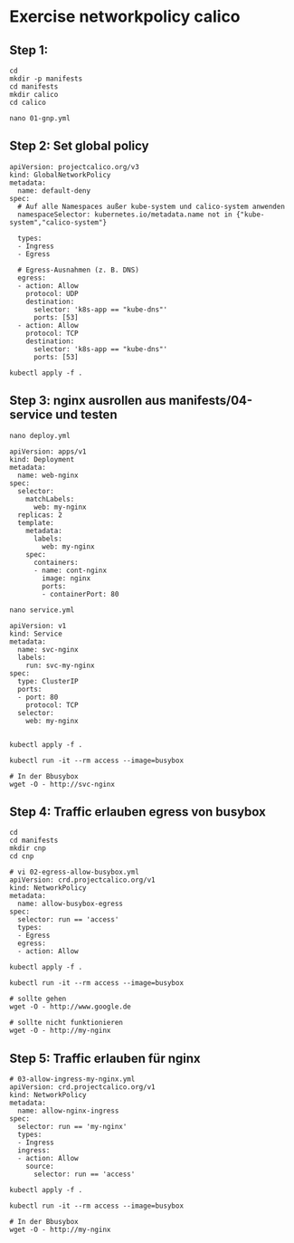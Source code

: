 # Exercise networkpolicy calico

## Step 1:

```
cd
mkdir -p manifests
cd manifests
mkdir calico
cd calico
```

```
nano 01-gnp.yml
```

## Step 2: Set global policy

```
apiVersion: projectcalico.org/v3
kind: GlobalNetworkPolicy
metadata:
  name: default-deny
spec:
  # Auf alle Namespaces außer kube-system und calico-system anwenden
  namespaceSelector: kubernetes.io/metadata.name not in {"kube-system","calico-system"}

  types:
  - Ingress
  - Egress

  # Egress-Ausnahmen (z. B. DNS)
  egress:
  - action: Allow
    protocol: UDP
    destination:
      selector: 'k8s-app == "kube-dns"'
      ports: [53]
  - action: Allow
    protocol: TCP
    destination:
      selector: 'k8s-app == "kube-dns"'
      ports: [53]
```

```
kubectl apply -f .
```

## Step 3: nginx ausrollen aus manifests/04-service und testen

```
nano deploy.yml 
```

```
apiVersion: apps/v1
kind: Deployment
metadata:
  name: web-nginx
spec:
  selector:
    matchLabels:
      web: my-nginx
  replicas: 2
  template:
    metadata:
      labels:
        web: my-nginx
    spec:
      containers:
      - name: cont-nginx
        image: nginx
        ports:
        - containerPort: 80
```

```
nano service.yml
```


```
apiVersion: v1
kind: Service
metadata:
  name: svc-nginx
  labels:
    run: svc-my-nginx
spec:
  type: ClusterIP
  ports:
  - port: 80
    protocol: TCP
  selector:
    web: my-nginx      
        
```        

```
kubectl apply -f . 
```

```
kubectl run -it --rm access --image=busybox 
```

```
# In der Bbusybox 
wget -O - http://svc-nginx 
```

## Step 4: Traffic erlauben egress von busybox 

```
cd
cd manifests
mkdir cnp
cd cnp
```


```
# vi 02-egress-allow-busybox.yml
apiVersion: crd.projectcalico.org/v1
kind: NetworkPolicy
metadata:
  name: allow-busybox-egress
spec:
  selector: run == 'access'
  types:
  - Egress
  egress:
  - action: Allow
```

```
kubectl apply -f . 
```

```
kubectl run -it --rm access --image=busybox
```

```
# sollte gehen 
wget -O - http://www.google.de

# sollte nicht funktionieren
wget -O - http://my-nginx
```

## Step 5: Traffic erlauben für nginx 

```
# 03-allow-ingress-my-nginx.yml 
apiVersion: crd.projectcalico.org/v1
kind: NetworkPolicy
metadata:
  name: allow-nginx-ingress
spec:
  selector: run == 'my-nginx'
  types:
  - Ingress
  ingress:
  - action: Allow
    source:
      selector: run == 'access'
```

```
kubectl apply -f .
```

```
kubectl run -it --rm access --image=busybox 
```

```
# In der Bbusybox 
wget -O - http://my-nginx 
```
